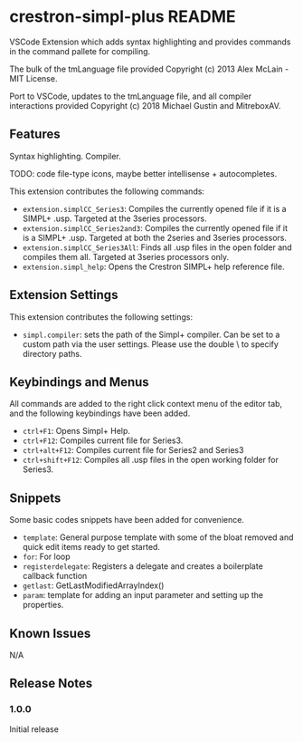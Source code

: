 # crestron-simpl-plus README

VSCode Extension which adds syntax highlighting and provides commands in the command pallete for compiling.

The bulk of the tmLanguage file provided Copyright (c) 2013 Alex McLain - MIT License.

Port to VSCode, updates to the tmLanguage file, and all compiler interactions provided Copyright (c) 2018 Michael Gustin and MitreboxAV. 

## Features

Syntax highlighting. Compiler. 

TODO: code file-type icons, maybe better intellisense + autocompletes.

This extension contributes the following commands:
* `extension.simplCC_Series3`: Compiles the currently opened file if it is a SIMPL+ .usp. Targeted at the 3series processors.
* `extension.simplCC_Series2and3`: Compiles the currently opened file if it is a SIMPL+ .usp. Targeted at both the 2series and 3series processors.
* `extension.simplCC_Series3All`: Finds all .usp files in the open folder and compiles them all. Targeted at 3series processors only.
* `extension.simpl_help`: Opens the Crestron SIMPL+ help reference file. 



## Extension Settings

This extension contributes the following settings:

* `simpl.compiler`: sets the path of the Simpl+ compiler. Can be set to a custom path via the user settings. Please use the double \ to specify directory paths.

## Keybindings and Menus
All commands are added to the right click context menu of the editor tab, and the following keybindings have been added.
* `ctrl+F1`: Opens Simpl+ Help.
* `ctrl+F12`: Compiles current file for Series3.
* `ctrl+alt+F12`: Compiles current file for Series2 and Series3
* `ctrl+shift+F12`: Compiles all .usp files in the open working folder for Series3.

## Snippets
Some basic codes snippets have been added for convenience.
* `template`: General purpose template with some of the bloat removed and quick edit items ready to get started.
* `for`: For loop
* `registerdelegate`: Registers a delegate and creates a boilerplate callback function 
* `getlast`: GetLastModifiedArrayIndex()
* `param`: template for adding an input parameter and setting up the properties.

## Known Issues

N/A

## Release Notes

### 1.0.0

Initial release 

